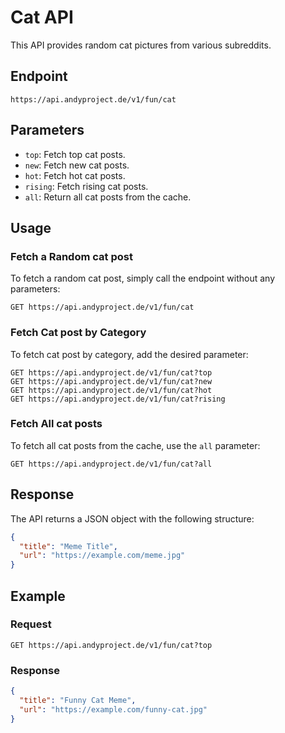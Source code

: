 # Cat API

This API provides random cat pictures from various subreddits.

## Endpoint

`https://api.andyproject.de/v1/fun/cat`

## Parameters

- `top`: Fetch top cat posts.
- `new`: Fetch new cat posts.
- `hot`: Fetch hot cat posts.
- `rising`: Fetch rising cat posts.
- `all`: Return all cat posts from the cache.

## Usage

### Fetch a Random cat post

To fetch a random cat post, simply call the endpoint without any parameters:

```
GET https://api.andyproject.de/v1/fun/cat
```

### Fetch Cat post by Category

To fetch cat post by category, add the desired parameter:

```
GET https://api.andyproject.de/v1/fun/cat?top
GET https://api.andyproject.de/v1/fun/cat?new
GET https://api.andyproject.de/v1/fun/cat?hot
GET https://api.andyproject.de/v1/fun/cat?rising
```

### Fetch All cat posts

To fetch all cat posts from the cache, use the `all` parameter:

```
GET https://api.andyproject.de/v1/fun/cat?all
```

## Response

The API returns a JSON object with the following structure:

```json
{
  "title": "Meme Title",
  "url": "https://example.com/meme.jpg"
}
```

## Example

### Request

```
GET https://api.andyproject.de/v1/fun/cat?top
```

### Response

```json
{
  "title": "Funny Cat Meme",
  "url": "https://example.com/funny-cat.jpg"
}
```
